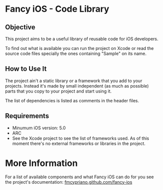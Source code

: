 Fancy iOS - Code Library
========================

Objective
---------
This project aims to be a useful library of reusable code for iOS developers.

To find out what is available you can run the project on Xcode or read the source code files specially the ones containing "Sample" on its name.

How to Use It
------------

The project ain't a static library or a framework that you add to your projects. Instead it's made by small independent (as much as possible) parts that you copy to your project and start using it.

The list of dependencies is listed as comments in the header files. 

Requirements
------------

- Minumum iOS version: 5.0
- ARC
- See the Xcode project to see the list of frameworks used. As of this moment there's no external frameworks or libraries in the project.


More Information
==========================

For a list of available components and what Fancy iOS can do for you see the project's documentation: [fmcypriano.github.com/fancy-ios](http://fmcypriano.github.com/fancy-ios)